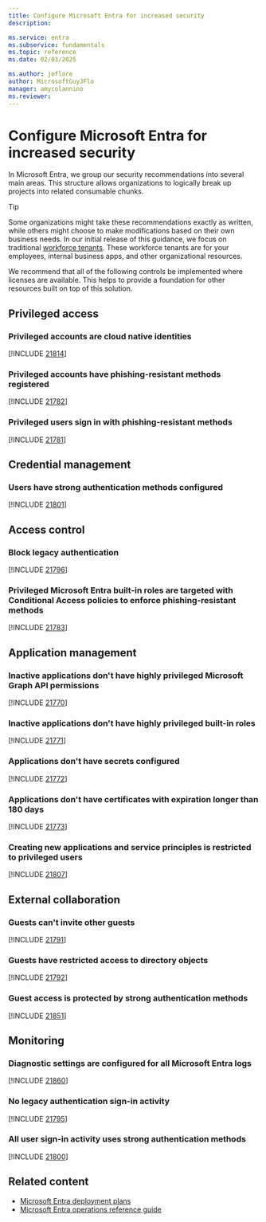 ```yaml
---
title: Configure Microsoft Entra for increased security
description: 

ms.service: entra
ms.subservice: fundamentals
ms.topic: reference
ms.date: 02/03/2025

ms.author: joflore
author: MicrosoftGuyJFlo
manager: amycolannino
ms.reviewer: 
---
```

# Configure Microsoft Entra for increased security

In Microsoft Entra, we group our security recommendations into several main areas. This structure allows organizations to logically break up projects into related consumable chunks.

> [!TIP]
> Some organizations might take these recommendations exactly as written, while others might choose to make modifications based on their own business needs. In our initial release of this guidance, we focus on traditional [workforce tenants](https://learn.microsoft.com/entra/external-id/tenant-configurations#workforce-tenants). These workforce tenants are for your employees, internal business apps, and other organizational resources. 

<!--- 
> 
> You can use the Zero Trust assessment tool (preview) to validate your configuration against the security recommendations outlined in this document. You can find more information about this tool at https://aka.ms/<>.
--->

We recommend that all of the following controls be implemented where licenses are available. This helps to provide a foundation for other resources built on top of this solution.

## Privileged access

### Privileged accounts are cloud native identities  

[!INCLUDE [21814](../includes/secure-recommendations/21814.md)]

### Privileged accounts have phishing-resistant methods registered

[!INCLUDE [21782](../includes/secure-recommendations/21782.md)]

### Privileged users sign in with phishing-resistant methods

[!INCLUDE [21781](../includes/secure-recommendations/21781.md)]

## Credential management

### Users have strong authentication methods configured

[!INCLUDE [21801](../includes/secure-recommendations/21801.md)]

## Access control

### Block legacy authentication

[!INCLUDE [21796](../includes/secure-recommendations/21796.md)]

### Privileged Microsoft Entra built-in roles are targeted with Conditional Access policies to enforce phishing-resistant methods 

[!INCLUDE [21783](../includes/secure-recommendations/21783.md)]

<!--- 
## Devices

COMING SOON...
--->

## Application management

### Inactive applications don't have highly privileged Microsoft Graph API permissions 

[!INCLUDE [21770](../includes/secure-recommendations/21770.md)]

### Inactive applications don't have highly privileged built-in roles 

[!INCLUDE [21771](../includes/secure-recommendations/21771.md)]

### Applications don't have secrets configured 

[!INCLUDE [21772](../includes/secure-recommendations/21772.md)]

### Applications don't have certificates with expiration longer than 180 days 

[!INCLUDE [21773](../includes/secure-recommendations/21773.md)]

### Creating new applications and service principles is restricted to privileged users 

[!INCLUDE [21807](../includes/secure-recommendations/21807.md)]

## External collaboration

### Guests can't invite other guests

[!INCLUDE [21791](../includes/secure-recommendations/21791.md)]

### Guests have restricted access to directory objects

[!INCLUDE [21792](../includes/secure-recommendations/21792.md)]

### Guest access is protected by strong authentication methods 

[!INCLUDE [21851](../includes/secure-recommendations/21851.md)]

<!--- 
## Identity governance

COMING SOON...
--->

## Monitoring

### Diagnostic settings are configured for all Microsoft Entra logs 

[!INCLUDE [21860](../includes/secure-recommendations/21860.md)]

### No legacy authentication sign-in activity 

[!INCLUDE [21795](../includes/secure-recommendations/21795.md)]

### All user sign-in activity uses strong authentication methods 

[!INCLUDE [21800](../includes/secure-recommendations/21800.md)]

## Related content

- [Microsoft Entra deployment plans](../architecture/deployment-plans.md)
- [Microsoft Entra operations reference guide](../architecture/ops-guide-intro.md)
